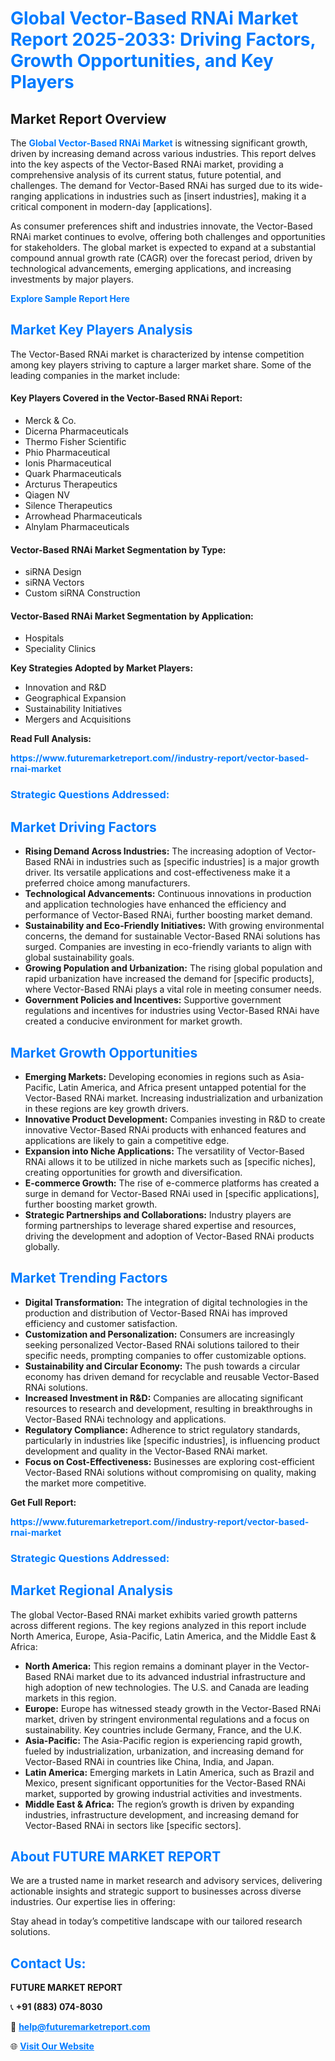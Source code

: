<h1 style="color: #007BFF;">Global Vector-Based RNAi Market Report 2025-2033: Driving Factors, Growth Opportunities, and Key Players</h1>

<section id="overview">
<h2>Market Report Overview</h2>
<p>The <a href="https://www.futuremarketreport.com//industry-report/vector-based-rnai-market" style="color: #007BFF; text-decoration: none;"><strong>Global Vector-Based RNAi Market</strong></a> is witnessing significant growth, driven by increasing demand across various industries. This report delves into the key aspects of the Vector-Based RNAi market, providing a comprehensive analysis of its current status, future potential, and challenges. The demand for Vector-Based RNAi has surged due to its wide-ranging applications in industries such as [insert industries], making it a critical component in modern-day [applications].</p>
<p>As consumer preferences shift and industries innovate, the Vector-Based RNAi market continues to evolve, offering both challenges and opportunities for stakeholders. The global market is expected to expand at a substantial compound annual growth rate (CAGR) over the forecast period, driven by technological advancements, emerging applications, and increasing investments by major players.</p>
</section>

<section id="overview">
<p><a href="https://www.futuremarketreport.com//request-sample/reportId=78600" style="color: #007BFF; text-decoration: none;"><strong>Explore Sample Report Here</strong></a></p>
</section>

<section id="key-players">
<h2 style="color: #007BFF;">Market Key Players Analysis</h2>
<p>The Vector-Based RNAi market is characterized by intense competition among key players striving to capture a larger market share. Some of the leading companies in the market include:</p>
<h4>Key Players Covered in the Vector-Based RNAi Report:</h4>
<ul><li>Merck &amp; Co.</li><li>Dicerna Pharmaceuticals</li><li>Thermo Fisher Scientific</li><li>Phio Pharmaceutical</li><li>Ionis Pharmaceutical</li><li>Quark Pharmaceuticals</li><li>Arcturus Therapeutics</li><li>Qiagen NV</li><li>Silence Therapeutics</li><li>Arrowhead Pharmaceuticals</li><li>Alnylam Pharmaceuticals</li></ul>
<h4>Vector-Based RNAi Market Segmentation by Type:</h4>
<ul><li>siRNA Design</li><li>siRNA Vectors</li><li>Custom siRNA Construction</li></ul>

<h4>Vector-Based RNAi Market Segmentation by Application:</h4>
<ul><li>Hospitals</li><li>Speciality Clinics</li></ul>
<p><strong>Key Strategies Adopted by Market Players:</strong></p>
<ul>
<li>Innovation and R&D</li>
<li>Geographical Expansion</li>
<li>Sustainability Initiatives</li>
<li>Mergers and Acquisitions</li>
</ul>
</section>

<section>
<p><strong>Read Full Analysis: </strong></p><a href="https://www.futuremarketreport.com//industry-report/vector-based-rnai-market" style="color: #007BFF; text-decoration: none;"><strong>https://www.futuremarketreport.com//industry-report/vector-based-rnai-market</strong></a>
<h3 style="color: #007BFF;">Strategic Questions Addressed:</h3>
</section>

<section id="driving-factors">
<h2 style="color: #007BFF;">Market Driving Factors</h2>
<ul>
<li><strong>Rising Demand Across Industries:</strong> The increasing adoption of Vector-Based RNAi in industries such as [specific industries] is a major growth driver. Its versatile applications and cost-effectiveness make it a preferred choice among manufacturers.</li>
<li><strong>Technological Advancements:</strong> Continuous innovations in production and application technologies have enhanced the efficiency and performance of Vector-Based RNAi, further boosting market demand.</li>
<li><strong>Sustainability and Eco-Friendly Initiatives:</strong> With growing environmental concerns, the demand for sustainable Vector-Based RNAi solutions has surged. Companies are investing in eco-friendly variants to align with global sustainability goals.</li>
<li><strong>Growing Population and Urbanization:</strong> The rising global population and rapid urbanization have increased the demand for [specific products], where Vector-Based RNAi plays a vital role in meeting consumer needs.</li>
<li><strong>Government Policies and Incentives:</strong> Supportive government regulations and incentives for industries using Vector-Based RNAi have created a conducive environment for market growth.</li>
</ul>
</section>

<section id="growth-opportunities">
<h2 style="color: #007BFF;">Market Growth Opportunities</h2>
<ul>
<li><strong>Emerging Markets:</strong> Developing economies in regions such as Asia-Pacific, Latin America, and Africa present untapped potential for the Vector-Based RNAi market. Increasing industrialization and urbanization in these regions are key growth drivers.</li>
<li><strong>Innovative Product Development:</strong> Companies investing in R&D to create innovative Vector-Based RNAi products with enhanced features and applications are likely to gain a competitive edge.</li>
<li><strong>Expansion into Niche Applications:</strong> The versatility of Vector-Based RNAi allows it to be utilized in niche markets such as [specific niches], creating opportunities for growth and diversification.</li>
<li><strong>E-commerce Growth:</strong> The rise of e-commerce platforms has created a surge in demand for Vector-Based RNAi used in [specific applications], further boosting market growth.</li>
<li><strong>Strategic Partnerships and Collaborations:</strong> Industry players are forming partnerships to leverage shared expertise and resources, driving the development and adoption of Vector-Based RNAi products globally.</li>
</ul>
</section>

<section id="trending-factors">
<h2 style="color: #007BFF;">Market Trending Factors</h2>
<ul>
<li><strong>Digital Transformation:</strong> The integration of digital technologies in the production and distribution of Vector-Based RNAi has improved efficiency and customer satisfaction.</li>
<li><strong>Customization and Personalization:</strong> Consumers are increasingly seeking personalized Vector-Based RNAi solutions tailored to their specific needs, prompting companies to offer customizable options.</li>
<li><strong>Sustainability and Circular Economy:</strong> The push towards a circular economy has driven demand for recyclable and reusable Vector-Based RNAi solutions.</li>
<li><strong>Increased Investment in R&D:</strong> Companies are allocating significant resources to research and development, resulting in breakthroughs in Vector-Based RNAi technology and applications.</li>
<li><strong>Regulatory Compliance:</strong> Adherence to strict regulatory standards, particularly in industries like [specific industries], is influencing product development and quality in the Vector-Based RNAi market.</li>
<li><strong>Focus on Cost-Effectiveness:</strong> Businesses are exploring cost-efficient Vector-Based RNAi solutions without compromising on quality, making the market more competitive.</li>
</ul>
</section>

<section>
<p><strong>Get Full Report: </strong></p><a href="https://www.futuremarketreport.com//industry-report/vector-based-rnai-market" style="color: #007BFF; text-decoration: none;"><strong>https://www.futuremarketreport.com//industry-report/vector-based-rnai-market</strong></a>
<h3 style="color: #007BFF;">Strategic Questions Addressed:</h3>
</section>


<section id="regional-analysis">
<h2 style="color: #007BFF;">Market Regional Analysis</h2>
<p>The global Vector-Based RNAi market exhibits varied growth patterns across different regions. The key regions analyzed in this report include North America, Europe, Asia-Pacific, Latin America, and the Middle East & Africa:</p>
<ul>
<li><strong>North America:</strong> This region remains a dominant player in the Vector-Based RNAi market due to its advanced industrial infrastructure and high adoption of new technologies. The U.S. and Canada are leading markets in this region.</li>
<li><strong>Europe:</strong> Europe has witnessed steady growth in the Vector-Based RNAi market, driven by stringent environmental regulations and a focus on sustainability. Key countries include Germany, France, and the U.K.</li>
<li><strong>Asia-Pacific:</strong> The Asia-Pacific region is experiencing rapid growth, fueled by industrialization, urbanization, and increasing demand for Vector-Based RNAi in countries like China, India, and Japan.</li>
<li><strong>Latin America:</strong> Emerging markets in Latin America, such as Brazil and Mexico, present significant opportunities for the Vector-Based RNAi market, supported by growing industrial activities and investments.</li>
<li><strong>Middle East & Africa:</strong> The region’s growth is driven by expanding industries, infrastructure development, and increasing demand for Vector-Based RNAi in sectors like [specific sectors].</li>
</ul>
</section>

<footer>
<h2 style="color: #007BFF;">About FUTURE MARKET REPORT</h2>
<p>We are a trusted name in market research and advisory services, delivering actionable insights and strategic support to businesses across diverse industries. Our expertise lies in offering:</p>

<p>Stay ahead in today’s competitive landscape with our tailored research solutions.</p>

<h2 style="color: #007BFF;">Contact Us:</h2>
<p><strong>FUTURE MARKET REPORT</strong></p>
<p>📞 <strong>+91 (883) 074-8030</strong></p>
<p>📧 <strong><a href="mailto:help@futuremarketreport.com" style="color: #007BFF;">help@futuremarketreport.com</a></strong></p>
<p>🌐 <strong><a href="https://www.futuremarketreport.com/" style="color: #007BFF;">Visit Our Website</a></strong></p>
</footer>